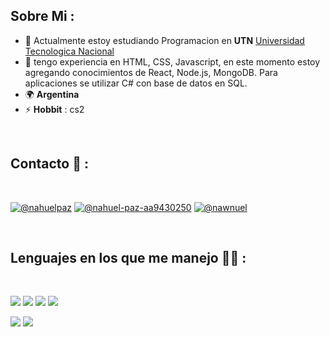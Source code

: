 ## Sobre Mi :

- 🏢 Actualmente estoy estudiando Programacion en **UTN** [Universidad Tecnologica Nacional](https://www.frt.utn.edu.ar/)
- 🏢 tengo experiencia en HTML, CSS, Javascript, en este momento estoy agregando conocimientos de React, Node.js, MongoDB. Para aplicaciones se utilizar C# con base de datos en SQL.
- 🌍 **Argentina**
- ⚡ **Hobbit** : cs2

<br>

## Contacto 📱 :

<br>

[![@nahuelpaz](https://img.icons8.com/fluency/48/000000/instagram-new.png "@nahuelpaz")](https://www.instagram.com/nahuelpaz/) [![@nahuel-paz-aa9430250](https://img.icons8.com/fluency/48/000000/linkedin.png "@nahuel-paz-aa9430250")](https://www.linkedin.com/in/nahuel-paz-aa9430250/) [![@nawnuel](https://img.icons8.com/fluency/48/000000/twitter-squared.png "@nawnuel")](https://twitter.com/nawnuel)

<br>

## Lenguajes en los que me manejo 🧑‍💻 :

<br>

<img src="https://img.icons8.com/color/48/000000/html-5--v1.png"/> <img src="https://img.icons8.com/color/48/000000/css3.png"/> <img src="https://img.icons8.com/color/48/000000/javascript--v1.png"/> <img src="https://img.icons8.com/office/48/000000/react.png"/> 

 <img src="https://img.icons8.com/color/48/000000/sql.png"/> <img src="https://img.icons8.com/color/48/000000/mongodb.png"/> 


<br>

